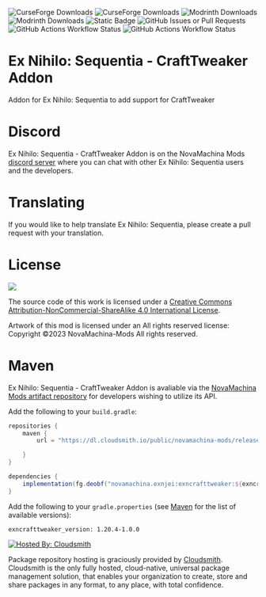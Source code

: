 ![CurseForge Downloads](https://img.shields.io/curseforge/dt/984166?style=for-the-badge&logo=curseforge)
![CurseForge Downloads](https://img.shields.io/curseforge/game-versions/984166?style=for-the-badge&logo=curseforge)
![Modrinth Downloads](https://img.shields.io/modrinth/dt/orq1Zksc?style=for-the-badge&logo=modrinth)
![Modrinth Downloads](https://img.shields.io/modrinth/game-versions/orq1Zksc?style=for-the-badge&logo=modrinth)
![Static Badge](https://img.shields.io/badge/license-CC_BY--NC--SA_4.0-green?style=for-the-badge)
![GitHub Issues or Pull Requests](https://img.shields.io/github/issues/NovaMachina-Mods/ExNihiloCraftTweaker?style=for-the-badge&logo=github)
![GitHub Actions Workflow Status](https://img.shields.io/github/actions/workflow/status/NovaMachina-Mods/ExNihiloCraftTweaker/build_1_20.yaml?style=for-the-badge&logo=github&label=1.20%20Build)
![GitHub Actions Workflow Status](https://img.shields.io/github/actions/workflow/status/NovaMachina-Mods/ExNihiloCraftTweaker/build_1_20_dev.yaml?style=for-the-badge&logo=github&label=1.20-dev%20Build)

# Ex Nihilo: Sequentia - CraftTweaker Addon

Addon for Ex Nihilo: Sequentia to add support for CraftTweaker

# Discord

Ex Nihilo: Sequentia - CraftTweaker Addon is on the NovaMachina Mods [discord server](https://discord.gg/CJyAkuw) where you can chat with other Ex Nihilo: Sequentia users and the developers.

# Translating

If you would like to help translate Ex Nihilo: Sequentia, please create a pull request with your translation.

# License

[![](https://i.creativecommons.org/l/by-nc-sa/4.0/88x31.png)](http://creativecommons.org/licenses/by-nc-sa/4.0/)

The source code of this work is licensed under a [Creative Commons Attribution-NonCommercial-ShareAlike 4.0 International License](http://creativecommons.org/licenses/by-nc-sa/4.0/).

Artwork of this mod is licensed under an All rights reserved license: Copyright &copy;2023 NovaMachina-Mods All rights reserved.

# Maven

Ex Nihilo: Sequentia - CraftTweaker Addon is avaliable via the [NovaMachina Mods artifact repository](https://cloudsmith.io/~novamachina-mods/repos/ex-nihilo-sequentia/packages/) for developers wishing to utilize its API.

Add the following to your `build.gradle`:

```groovy
repositories {
    maven {
        url = "https://dl.cloudsmith.io/public/novamachina-mods/release/maven/"

    }
}

dependencies {
    implementation(fg.deobf("novamachina.exnjei:exncrafttweaker:${exncrafttweaker_version}"))
}
```

Add the following to your `gradle.properties` (see [Maven](https://cloudsmith.io/~novamachina-mods/repos/release/packages/) for the list of available versions):

```properties
exncrafttweaker_version: 1.20.4-1.0.0
```

[![Hosted By: Cloudsmith](https://img.shields.io/badge/OSS%20hosting%20by-cloudsmith-blue?logo=cloudsmith&style=for-the-badge)](https://cloudsmith.com)

Package repository hosting is graciously provided by  [Cloudsmith](https://cloudsmith.com).
Cloudsmith is the only fully hosted, cloud-native, universal package management solution, that
enables your organization to create, store and share packages in any format, to any place, with total
confidence.
